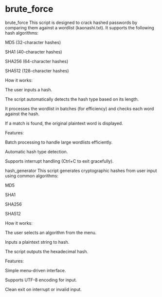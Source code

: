 # brute_force

brute_force 
This script is designed to crack hashed passwords by comparing them against a wordlist (kaonashi.txt). It supports the following hash algorithms:

MD5 (32-character hashes)

SHA1 (40-character hashes)

SHA256 (64-character hashes)

SHA512 (128-character hashes)

How it works:

The user inputs a hash.

The script automatically detects the hash type based on its length.

It processes the wordlist in batches (for efficiency) and checks each word against the hash.

If a match is found, the original plaintext word is displayed.

Features:

Batch processing to handle large wordlists efficiently.

Automatic hash type detection.

Supports interrupt handling (Ctrl+C to exit gracefully).

hash_generator
This script generates cryptographic hashes from user input using common algorithms:

MD5

SHA1

SHA256

SHA512

How it works:

The user selects an algorithm from the menu.

Inputs a plaintext string to hash.

The script outputs the hexadecimal hash.

Features:

Simple menu-driven interface.

Supports UTF-8 encoding for input.

Clean exit on interrupt or invalid input.
